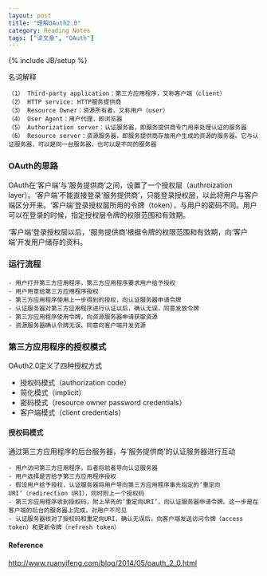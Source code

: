 ```yaml
---
layout: post
title: "理解OAuth2.0"
category: Reading Notes
tags: ["读文章", "OAuth"]
---
```

{% include JB/setup %}

名词解释

	（1） Third-party application：第三方应用程序，又称客户端（client）
	（2） HTTP service: HTTP服务提供商
	（3） Resource Owner：资源所有者，又称用户（user）
	（4） User Agent：用户代理，即浏览器
	（5） Authorization server：认证服务器，即服务提供商专门用来处理认证的服务器
	（6） Resource server：资源服务器，即服务提供商存放用户生成的资源的服务器。它与认证服务器，可以是同一台服务器，也可以是不同的服务器
	
### OAuth的思路

OAuth在‘客户端’与‘服务提供商’之间，设置了一个授权层（authroization layer）。‘客户端’不能直接登录‘服务提供商’，只能登录授权层，以此将用户与客户端区分开来。‘客户端’登录授权层所用的令牌（token），与用户的密码不同。用户可以在登录的时候，指定授权层令牌的权限范围和有效期。

‘客户端’登录授权层以后，‘服务提供商’根据令牌的权限范围和有效期，向‘客户端’开发用户储存的资料。

### 运行流程

	- 用户打开第三方应用程序，第三方应用程序要求用户给予授权
	- 用户用意给第三方应用程序授权
	- 第三方应用程序使用上一步得到的授权，向认证服务器申请令牌
	- 认证服务器对第三方应用程序进行认证以后，确认无误，同意发放令牌
	- 第三方应用程序使用令牌，向资源服务器申请获取资源
	- 资源服务器确认令牌无误，同意向客户端开发资源
	
### 第三方应用程序的授权模式

OAuth2.0定义了四种授权方式

- 授权码模式（authorization code）
- 简化模式（implicit）
- 密码模式（resource owner password credentials）
- 客户端模式（client credentials）

#### 授权码模式

通过第三方应用程序的后台服务器，与‘服务提供商’的认证服务器进行互动

	- 用户访问第三方应用程序，后者将前者导向认证服务器
	- 用户选择是否给予第三方应用程序授权
	- 假设用户给予授权，认证服务器将用户导向第三方应用程序事先指定的‘重定向URI’（redirection URI），同时附上一个授权码
	- 第三方应用程序收到授权码，附上早先的‘重定向URI’，向认证服务器申请令牌。这一步是在客户端的后台的服务器上完成，对用户不可见
	- 认证服务器核对了授权码和重定向URI，确认无误后，向客户端发送访问令牌（access token）和更新令牌（refresh token）



#### Reference

http://www.ruanyifeng.com/blog/2014/05/oauth_2_0.html